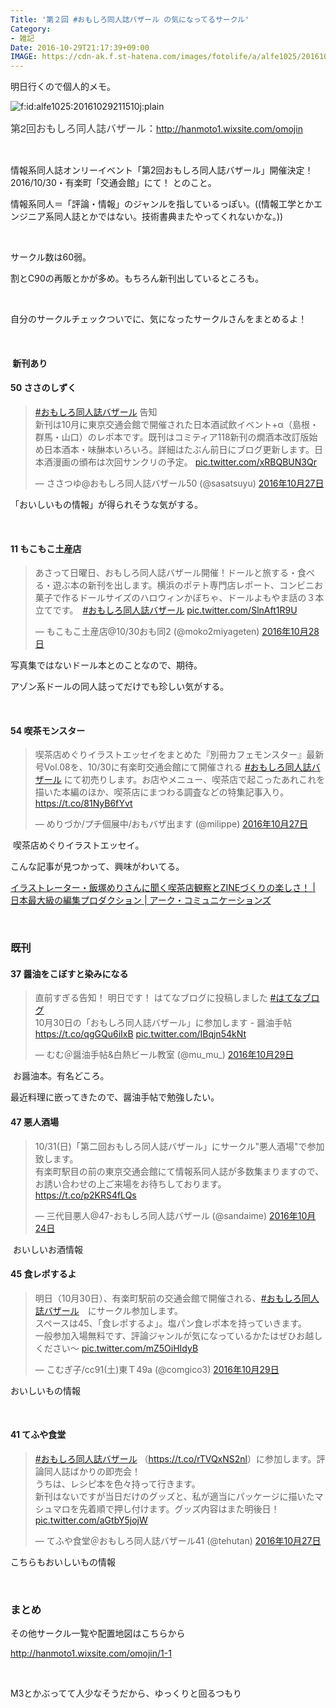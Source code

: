 ```yaml
---
Title: '第２回 #おもしろ同人誌バザール の気になってるサークル'
Category:
- 雑記
Date: 2016-10-29T21:17:39+09:00
IMAGE: https://cdn-ak.f.st-hatena.com/images/fotolife/a/alfe1025/20161029/20161029211510.jpg
---
```


<p>明日行くので個人的メモ。</p>
<p><img class="hatena-fotolife" title="f:id:alfe1025:20161029211510j:plain" src="https://cdn-ak.f.st-hatena.com/images/fotolife/a/alfe1025/20161029/20161029211510.jpg" alt="f:id:alfe1025:20161029211510j:plain" /></p>
<p><span style="color: #3d3f44; font-family: 'Helvetica Neue', Helvetica, Arial, 'ヒラギノ角ゴ Pro W3', 'Hiragino Kaku Gothic Pro', メイリオ, Meiryo, 'ＭＳ Ｐゴシック', 'MS PGothic', sans-serif; font-size: 16px; font-style: normal; font-variant-ligatures: normal; font-variant-caps: normal; font-weight: normal; letter-spacing: normal; orphans: 2; text-align: start; text-indent: 0px; text-transform: none; white-space: normal; widows: 2; word-spacing: 0px; -webkit-text-stroke-width: 0px; background-color: #ffffff; display: inline !important; float: none;">第2回おもしろ同人誌バザール：</span><a href="http://hanmoto1.wixsite.com/omojin">http://hanmoto1.wixsite.com/omojin</a></p>
<p> </p>
<p>情報系同人誌オンリーイベント「第2回おもしろ同人誌バザール」開催決定！2016/10/30・有楽町「交通会館」にて！ とのこと。</p>
<p>情報系同人＝「評論・情報」のジャンルを指しているっぽい。((情報工学とかエンジニア系同人誌とかではない。技術書典またやってくれないかな。))</p>
<p> </p>
<p>サークル数は60弱。</p>
<p>割とC90の再販とかが多め。もちろん新刊出しているところも。</p>
<p> </p>
<p>自分のサークルチェックついでに、気になったサークルさんをまとめるよ！</p>
<p> </p>
<h4> 新刊あり</h4>
<h4>50 ささのしずく</h4>
<blockquote class="twitter-tweet" data-lang="ja">
<p dir="ltr" lang="ja"><a href="https://twitter.com/hashtag/%E3%81%8A%E3%82%82%E3%81%97%E3%82%8D%E5%90%8C%E4%BA%BA%E8%AA%8C%E3%83%90%E3%82%B6%E3%83%BC%E3%83%AB?src=hash">#おもしろ同人誌バザール</a> 告知<br />新刊は10月に東京交通会館で開催された日本酒試飲イベント+α（島根・群馬・山口）のレポ本です。既刊はコミティア118新刊の燗酒本改訂版始め日本酒本・味醂本いろいろ。詳細はたぶん前日にブログ更新します。日本酒漫画の頒布は次回サンクリの予定。 <a href="https://t.co/xRBQBUN3Qr">pic.twitter.com/xRBQBUN3Qr</a></p>
— ささつゆ@おもしろ同人誌バザール50 (@sasatsuyu) <a href="https://twitter.com/sasatsuyu/status/791635977814978561">2016年10月27日</a></blockquote>
<p>
<script src="//platform.twitter.com/widgets.js" async="" charset="utf-8"></script>
</p>
<p>「おいしいもの情報」が得られそうな気がする。</p>
<p> </p>
<h4>11 もこもこ土産店</h4>
<blockquote class="twitter-tweet" data-lang="ja">
<p dir="ltr" lang="ja">あさって日曜日、おもしろ同人誌バザール開催！ドールと旅する・食べる・遊ぶ本の新刊を出します。横浜のポテト専門店レポート、コンビニお菓子で作るドールサイズのハロウィンかぼちゃ、ドールよもやま話の３本立てです。　<a href="https://twitter.com/hashtag/%E3%81%8A%E3%82%82%E3%81%97%E3%82%8D%E5%90%8C%E4%BA%BA%E8%AA%8C%E3%83%90%E3%82%B6%E3%83%BC%E3%83%AB?src=hash">#おもしろ同人誌バザール</a> <a href="https://t.co/SlnAft1R9U">pic.twitter.com/SlnAft1R9U</a></p>
— もこもこ土産店@10/30おも同2 (@moko2miyageten) <a href="https://twitter.com/moko2miyageten/status/791991808590917634">2016年10月28日</a></blockquote>
<p>
<script src="//platform.twitter.com/widgets.js" async="" charset="utf-8"></script>
</p>
<p>写真集ではないドール本とのことなので、期待。</p>
<p>アゾン系ドールの同人誌ってだけでも珍しい気がする。</p>
<p> </p>
<h4>54 喫茶モンスター</h4>
<blockquote class="twitter-tweet" data-lang="ja">
<p dir="ltr" lang="ja">喫茶店めぐりイラストエッセイをまとめた『別冊カフェモンスター』最新号Vol.08を、10/30に有楽町交通会館にて開催される <a href="https://twitter.com/hashtag/%E3%81%8A%E3%82%82%E3%81%97%E3%82%8D%E5%90%8C%E4%BA%BA%E8%AA%8C%E3%83%90%E3%82%B6%E3%83%BC%E3%83%AB?src=hash">#おもしろ同人誌バザール</a> にて初売りします。お店やメニュー、喫茶店で起こったあれこれを描いた本編のほか、喫茶店にまつわる調査などの特集記事入り。 <a href="https://t.co/81NyB6fYvt">https://t.co/81NyB6fYvt</a></p>
— めりづか/プチ個展中/おもバザ出ます (@milippe) <a href="https://twitter.com/milippe/status/791632781411352576">2016年10月27日</a></blockquote>
<p>
<script src="//platform.twitter.com/widgets.js" async="" charset="utf-8"></script>
</p>
<p> 喫茶店めぐりイラストエッセイ。</p>
<p>こんな記事が見つかって、興味がわいてる。</p>
<p><a href="http://www.ark-gr.co.jp/blog/kissaten-kansatuka/">イラストレーター・飯塚めりさんに聞く喫茶店観察とZINEづくりの楽しさ！ | 日本最大級の編集プロダクション | アーク・コミュニケーションズ</a></p>
<p> </p>

### 既刊

<h4>37 醤油をこぼすと染みになる</h4>
<blockquote class="twitter-tweet" data-lang="ja">
<p dir="ltr" lang="ja">直前すぎる告知！ 明日です！ はてなブログに投稿しました <a href="https://twitter.com/hashtag/%E3%81%AF%E3%81%A6%E3%81%AA%E3%83%96%E3%83%AD%E3%82%B0?src=hash">#はてなブログ</a><br />10月30日の「おもしろ同人誌バザール」に参加します - 醤油手帖<a href="https://t.co/qgGQu6iIxB">https://t.co/qgGQu6iIxB</a> <a href="https://t.co/IBqjn54kNt">pic.twitter.com/IBqjn54kNt</a></p>
— むむ＠醤油手帖&amp;白熱ビール教室 (@mu_mu_) <a href="https://twitter.com/mu_mu_/status/792199403264024576">2016年10月29日</a></blockquote>
<p>
<script src="//platform.twitter.com/widgets.js" async="" charset="utf-8"></script>
</p>
<p> お醤油本。有名どころ。</p>
<p>最近料理に嵌ってきたので、醤油手帖で勉強したい。</p>
<h4>47 悪人酒場</h4>
<blockquote class="twitter-tweet" data-lang="ja">
<p dir="ltr" lang="ja">10/31(日)「第二回おもしろ同人誌バザール」にサークル"悪人酒場"で参加致します。<br />有楽町駅目の前の東京交通会館にて情報系同人誌が多数集まりますので、お誘い合わせの上ご来場をお待ちしております。 <a href="https://t.co/p2KRS4fLQs">https://t.co/p2KRS4fLQs</a></p>
— 三代目悪人@47-おもしろ同人誌バザール (@sandaime) <a href="https://twitter.com/sandaime/status/790517488479899648">2016年10月24日</a></blockquote>
<p> おいしいお酒情報</p>
<h4>45 食レポするよ</h4>
<blockquote class="twitter-tweet" data-lang="ja">
<p dir="ltr" lang="ja">明日（10月30日）、有楽町駅前の交通会館で開催される、<a href="https://twitter.com/hashtag/%E3%81%8A%E3%82%82%E3%81%97%E3%82%8D%E5%90%8C%E4%BA%BA%E8%AA%8C%E3%83%90%E3%82%B6%E3%83%BC%E3%83%AB?src=hash">#おもしろ同人誌バザール</a>　にサークル参加します。<br />スペースは45、「食レポするよ」。塩パン食レポ本を持っていきます。<br />一般参加入場無料です、評論ジャンルが気になっているかたはぜひお越しください～ <a href="https://t.co/mZ5OiHIdyB">pic.twitter.com/mZ5OiHIdyB</a></p>
— こむぎ子/cc91(土)東Ｔ49a (@comgico3) <a href="https://twitter.com/comgico3/status/792184023317483520">2016年10月29日</a></blockquote>
<p>
<script src="//platform.twitter.com/widgets.js" async="" charset="utf-8"></script>
</p>
<p>おいしいもの情報</p>
<p> </p>
<h4>41 てふや食堂</h4>
<blockquote class="twitter-tweet" data-lang="ja">
<p dir="ltr" lang="ja"><a href="https://twitter.com/hashtag/%E3%81%8A%E3%82%82%E3%81%97%E3%82%8D%E5%90%8C%E4%BA%BA%E8%AA%8C%E3%83%90%E3%82%B6%E3%83%BC%E3%83%AB?src=hash">#おもしろ同人誌バザール</a> （<a href="https://t.co/rTVQxNS2nl">https://t.co/rTVQxNS2nl</a>）に参加します。評論同人誌ばかりの即売会！<br />うちは、レシピ本を色々持って行きます。<br />新刊はないですが当日だけのグッズと、私が適当にパッケージに描いたマシュマロを先着順で押し付けます。グッズ内容はまた明後日！ <a href="https://t.co/aGtbY5jojW">pic.twitter.com/aGtbY5jojW</a></p>
— てふや食堂＠おもしろ同人誌バザール41 (@tehutan) <a href="https://twitter.com/tehutan/status/791637651203829760">2016年10月27日</a></blockquote>
<p>
<script src="//platform.twitter.com/widgets.js" async="" charset="utf-8"></script>
</p>
<p>こちらもおいしいもの情報</p>
<p> </p>

### まとめ

<p>その他サークル一覧や配置地図はこちらから</p>
<p><a href="http://hanmoto1.wixsite.com/omojin/1-1">http://hanmoto1.wixsite.com/omojin/1-1</a></p>
<p> </p>
<p>M3とかぶってて人少なそうだから、ゆっくりと回るつもり</p>
<p> </p>
